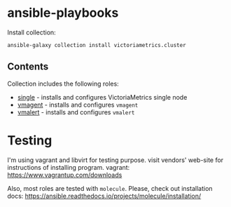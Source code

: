 # ansible-playbooks



Install collection:

```shell
ansible-galaxy collection install victoriametrics.cluster
```

## Contents

Collection includes the following roles:


- [single](./roles/single) - installs and configures VictoriaMetrics single node
- [vmagent](./roles/vmagent) - installs and configures `vmagent`
- [vmalert](./roles/vmalert) - installs and configures `vmalert`


# Testing

I'm using vagrant and libvirt for testing purpose. visit vendors' web-site for instructions of installing program.
vagrant: https://www.vagrantup.com/downloads

Also, most roles are tested with `molecule`. Please, check out installation docs: https://ansible.readthedocs.io/projects/molecule/installation/
